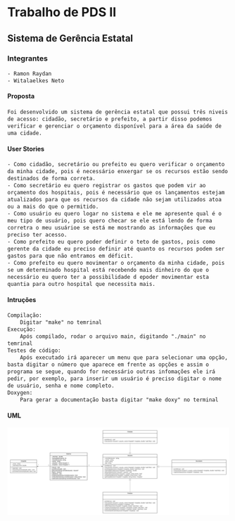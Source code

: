 # Trabalho de PDS II
## Sistema de Gerência Estatal

### Integrantes
    - Ramon Raydan
    - Witalaelkes Neto

#### Proposta
    Foi desenvolvido um sistema de gerência estatal que possui três niveis de acesso: cidadão, secretário e prefeito, a partir disso podemos verificar e gerenciar o orçamento disponível para a área da saúde de uma cidade.

#### User Stories
    - Como cidadão, secretário ou prefeito eu quero verificar o orçamento da minha cidade, pois é necessário enxergar se os recursos estão sendo destinados de forma correta.
    - Como secretário eu quero registrar os gastos que podem vir ao orçamento dos hospitais, pois é necessário que os lançamentos estejam atualizados para que os recursos da cidade não sejam utilizados atoa ou a mais do que o permitido.
    - Como usuário eu quero logar no sistema e ele me apresente qual é o meu tipo de usuário, pois quero checar se ele está lendo de forma corretra o meu usuárioe se está me mostrando as informações que eu preciso ter acesso.
    - Como prefeito eu quero poder definir o teto de gastos, pois como gerente da cidade eu preciso definir até quanto os recursos podem ser gastos para que não entramos em déficit.
    - Como prefeito eu quero movimentar o orçamento da minha cidade, pois se um determinado hospital está recebendo mais dinheiro do que o necessário eu quero ter a possibilidade d epoder movimentar esta quantia para outro hospital que necessita mais.

#### Intruções
    Compilação:
        Digitar "make" no temrinal
    Execução:
        Após compilado, rodar o arquivo main, digitando "./main" no temrinal
    Testes de código:
        Após executado irá aparecer um menu que para selecionar uma opção, basta digitar o número que aparece em frente as opções e assim o programa se segue, quando for necessário outras infomações ele irá pedir, por exemplo, para inserir um usuário é preciso digitar o nome de usuário, senha e nome completo.
    Doxygen:
        Para gerar a documentação basta digitar "make doxy" no terminal

#### UML
![alt text](https://raw.githubusercontent.com/witalaelkesneto/trabalho-pds/72cd4ee94ac7ca2653ad2d7da1582b9dad5b44c5/UML.svg)
